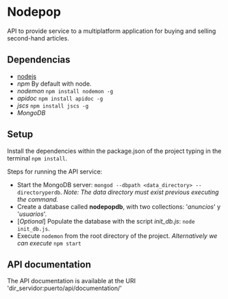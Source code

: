 # Nodepop
API to provide service to a multiplatform application for buying and selling second-hand articles.

## Dependencias
 - [nodejs](https://nodejs.org/en/)
 - *npm* By default with node.
 - *nodemon* `npm install nodemon -g`
 - *apidoc* `npm install apidoc -g`
 - *jscs* `npm install jscs -g`
 - *MongoDB*

## Setup

Install the dependencies within the package.json of the project typing in the terminal `npm install`.

Steps for running the API service:

- Start the MongoDB server: `mongod --dbpath <data_directory> --directoryperdb`.
		*Note: The data directory must exist previous executing the command.*
- Create a database called **nodepopdb**, with two collections: '*anuncios*' y '*usuarios*'.
- [*Optional*] Populate the database with the script *init_db.js*: `node init_db.js`.
- Execute `nodemon` from the root directory of the project.
    *Alternatively we can execute* `npm start`

## API documentation

The API documentation is available at the URI 'dir_servidor:puerto/api/documentation/'